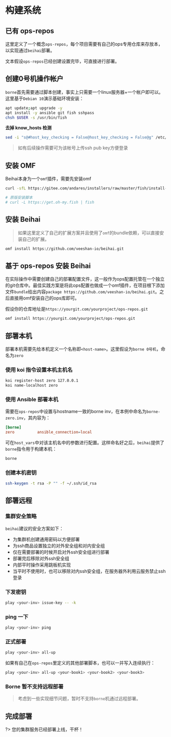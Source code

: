 # 构建系统

## 已有 ops-repos

这里定义了一个概念`ops-repos`，每个项目需要有自己的ops专用仓库来存放本，以实现通过`beihai`部署。

文本假设`ops-repos`已经创建设置完毕，可直接进行部署。

## 创建0号机操作帐户

`borne`首先需要通过脚本创建，事实上只需要一个linux服务器+一个帐户即可以。这里基于`Debian 10`演示基础环境安装：

```sh
apt update;apt upgrade -y
apt install -y ansible git fish sshpass
chsh $USER -s /usr/bin/fish
```

**去掉 know_hosts 检测**

```sh
sed -i "s@#host_key_checking = False@host_key_checking = False@g" /etc/ansible/ansible.cfg
```

> 如有后续操作需要可为该帐号上传ssh pub key方便登录

## 安装 OMF

Beihai本身为一个`omf`插件，需要先安装omf

```sh
curl -sfL https://gitee.com/andares/installers/raw/master/fish/install-omf | fish

# 原版安装脚本
# curl -L https://get.oh-my.fish | fish
```

## 安装 Beihai

> 如果这里定义了自己的扩展方案并且使用了`omf`的bundle依赖，可以直接安装自己的扩展。

```sh
omf install https://github.com/veeshan-io/beihai.git
```

## 基于 ops-repos 安装 Beihai

在实际操作中需要创建自己的部署配置文件，这一般作为ops配置托管在一个独立的git仓库中。最佳实践方案是将此ops配置也做成一个omf插件，在项目根下添加文件`bundle`给出内容`package https://github.com/veeshan-io/beihai.git`。之后直接用omf安装自己的ops库即可。

假设你的仓库地址是`https://yourgit.com/yourproject/ops-repos.git`

```sh
omf install https://yourgit.com/yourproject/ops-repos.git
```

## 部署本机

部署本机需要先给本机定义一个名称即`<host-name>`。这里假设为`borne 0号机`，命名为`zero`

### 使用 koi 指令设置本机主机名

```sh
koi register-host zero 127.0.0.1
koi name-localhost zero
```

### 使用 Ansible 部署本机

需要在`ops-repos`中设置与hostname一致的borne inv，在本例中命名为`borne-zero.inv`，其内容为：

```toml
[borne]
zero          ansible_connection=local
```

可在`host_vars`中对该主机名中的参数进行配置。这样命名好之后，`beihai`提供了`borne`指令用于构建本机：

```sh
borne
```

### 创建本机密钥

```sh
ssh-keygen -t rsa -P "" -f ~/.ssh/id_rsa
```

## 部署远程

### 集群安全策略

`beihai`建议的安全方案如下：

- 为集群机创建通用密码以方便部署
- 为ssh商品设置独立的对外安全组和对内安全组
- 仅在需要部署的时候开启对外ssh安全组进行部署
- 部署完后移除对外ssh安全组
- 内部平时操作采用跳板机实现
- 当平时不使用时，也可以移除对内ssh安全组，在服务器外利用云服务禁止ssh登录

### 下发密钥

```sh
play <your-inv> issue-key -- -k
```

### ping 一下

```sh
play <your-inv> ping
```

### 正式部署

```sh
play <your-inv> all-up
```

如果有自己在`ops-repos`里定义的其他部署脚本，也可以一并写入连续执行：

```sh
play <your-inv> all-up <your-book1> <your-book2> <your-book3>
```

### Borne 暂不支持远程部署

> 考虑到一些实现细节问题，暂时不支持`borne`机通过远程部署。

## 完成部署

?> 您的集群服务已经部署上线，干杯！
